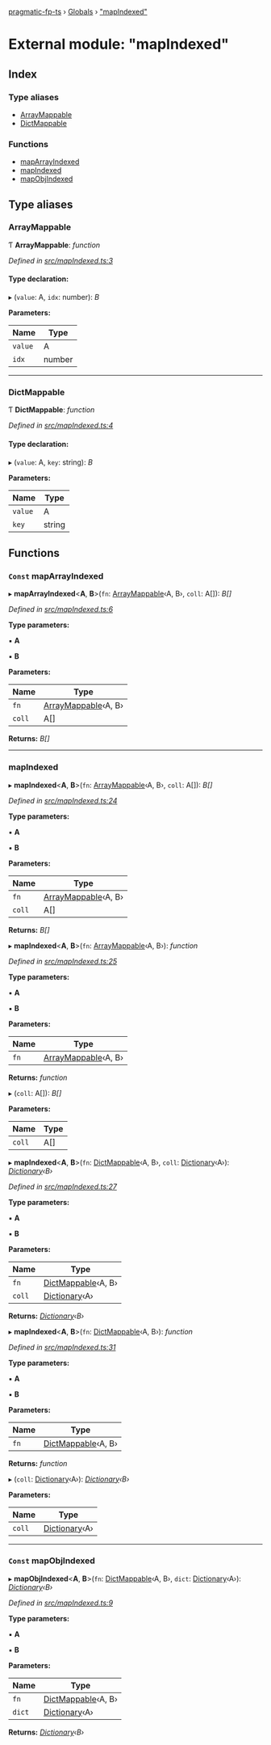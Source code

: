 [pragmatic-fp-ts](../README.md) › [Globals](../globals.md) › ["mapIndexed"](_mapindexed_.md)

# External module: "mapIndexed"

## Index

### Type aliases

* [ArrayMappable](_mapindexed_.md#arraymappable)
* [DictMappable](_mapindexed_.md#dictmappable)

### Functions

* [mapArrayIndexed](_mapindexed_.md#const-maparrayindexed)
* [mapIndexed](_mapindexed_.md#mapindexed)
* [mapObjIndexed](_mapindexed_.md#const-mapobjindexed)

## Type aliases

###  ArrayMappable

Ƭ **ArrayMappable**: *function*

*Defined in [src/mapIndexed.ts:3](https://github.com/hermann-p/pragmatic-fp-ts/blob/d50fca4/src/mapIndexed.ts#L3)*

#### Type declaration:

▸ (`value`: A, `idx`: number): *B*

**Parameters:**

Name | Type |
------ | ------ |
`value` | A |
`idx` | number |

___

###  DictMappable

Ƭ **DictMappable**: *function*

*Defined in [src/mapIndexed.ts:4](https://github.com/hermann-p/pragmatic-fp-ts/blob/d50fca4/src/mapIndexed.ts#L4)*

#### Type declaration:

▸ (`value`: A, `key`: string): *B*

**Parameters:**

Name | Type |
------ | ------ |
`value` | A |
`key` | string |

## Functions

### `Const` mapArrayIndexed

▸ **mapArrayIndexed**<**A**, **B**>(`fn`: [ArrayMappable](_mapindexed_.md#arraymappable)‹A, B›, `coll`: A[]): *B[]*

*Defined in [src/mapIndexed.ts:6](https://github.com/hermann-p/pragmatic-fp-ts/blob/d50fca4/src/mapIndexed.ts#L6)*

**Type parameters:**

▪ **A**

▪ **B**

**Parameters:**

Name | Type |
------ | ------ |
`fn` | [ArrayMappable](_mapindexed_.md#arraymappable)‹A, B› |
`coll` | A[] |

**Returns:** *B[]*

___

###  mapIndexed

▸ **mapIndexed**<**A**, **B**>(`fn`: [ArrayMappable](_mapindexed_.md#arraymappable)‹A, B›, `coll`: A[]): *B[]*

*Defined in [src/mapIndexed.ts:24](https://github.com/hermann-p/pragmatic-fp-ts/blob/d50fca4/src/mapIndexed.ts#L24)*

**Type parameters:**

▪ **A**

▪ **B**

**Parameters:**

Name | Type |
------ | ------ |
`fn` | [ArrayMappable](_mapindexed_.md#arraymappable)‹A, B› |
`coll` | A[] |

**Returns:** *B[]*

▸ **mapIndexed**<**A**, **B**>(`fn`: [ArrayMappable](_mapindexed_.md#arraymappable)‹A, B›): *function*

*Defined in [src/mapIndexed.ts:25](https://github.com/hermann-p/pragmatic-fp-ts/blob/d50fca4/src/mapIndexed.ts#L25)*

**Type parameters:**

▪ **A**

▪ **B**

**Parameters:**

Name | Type |
------ | ------ |
`fn` | [ArrayMappable](_mapindexed_.md#arraymappable)‹A, B› |

**Returns:** *function*

▸ (`coll`: A[]): *B[]*

**Parameters:**

Name | Type |
------ | ------ |
`coll` | A[] |

▸ **mapIndexed**<**A**, **B**>(`fn`: [DictMappable](_mapindexed_.md#dictmappable)‹A, B›, `coll`: [Dictionary](_types_.md#dictionary)‹A›): *[Dictionary](_types_.md#dictionary)‹B›*

*Defined in [src/mapIndexed.ts:27](https://github.com/hermann-p/pragmatic-fp-ts/blob/d50fca4/src/mapIndexed.ts#L27)*

**Type parameters:**

▪ **A**

▪ **B**

**Parameters:**

Name | Type |
------ | ------ |
`fn` | [DictMappable](_mapindexed_.md#dictmappable)‹A, B› |
`coll` | [Dictionary](_types_.md#dictionary)‹A› |

**Returns:** *[Dictionary](_types_.md#dictionary)‹B›*

▸ **mapIndexed**<**A**, **B**>(`fn`: [DictMappable](_mapindexed_.md#dictmappable)‹A, B›): *function*

*Defined in [src/mapIndexed.ts:31](https://github.com/hermann-p/pragmatic-fp-ts/blob/d50fca4/src/mapIndexed.ts#L31)*

**Type parameters:**

▪ **A**

▪ **B**

**Parameters:**

Name | Type |
------ | ------ |
`fn` | [DictMappable](_mapindexed_.md#dictmappable)‹A, B› |

**Returns:** *function*

▸ (`coll`: [Dictionary](_types_.md#dictionary)‹A›): *[Dictionary](_types_.md#dictionary)‹B›*

**Parameters:**

Name | Type |
------ | ------ |
`coll` | [Dictionary](_types_.md#dictionary)‹A› |

___

### `Const` mapObjIndexed

▸ **mapObjIndexed**<**A**, **B**>(`fn`: [DictMappable](_mapindexed_.md#dictmappable)‹A, B›, `dict`: [Dictionary](_types_.md#dictionary)‹A›): *[Dictionary](_types_.md#dictionary)‹B›*

*Defined in [src/mapIndexed.ts:9](https://github.com/hermann-p/pragmatic-fp-ts/blob/d50fca4/src/mapIndexed.ts#L9)*

**Type parameters:**

▪ **A**

▪ **B**

**Parameters:**

Name | Type |
------ | ------ |
`fn` | [DictMappable](_mapindexed_.md#dictmappable)‹A, B› |
`dict` | [Dictionary](_types_.md#dictionary)‹A› |

**Returns:** *[Dictionary](_types_.md#dictionary)‹B›*
